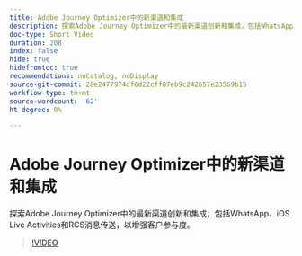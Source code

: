 ```yaml
---
title: Adobe Journey Optimizer中的新渠道和集成
description: 探索Adobe Journey Optimizer中的最新渠道创新和集成，包括WhatsApp、iOS Live Activities和RCS消息传送，以增强客户参与度。
doc-type: Short Video
duration: 208
index: false
hide: true
hidefromtoc: true
recommendations: noCatalog, noDisplay
source-git-commit: 28e2477974df6d22cff87eb9c242657e23569b15
workflow-type: tm+mt
source-wordcount: '62'
ht-degree: 0%

---
```



# Adobe Journey Optimizer中的新渠道和集成

探索Adobe Journey Optimizer中的最新渠道创新和集成，包括WhatsApp、iOS Live Activities和RCS消息传送，以增强客户参与度。

<!-- 62_S520_3442520_207_new-channels-and-integrations-in-adobe-journey-optimizer -->
>[!VIDEO](https://video.tv.adobe.com/v/3460352/?learn=on&enablevpops=true&captions=chi_hans)

